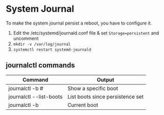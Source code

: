 # System Journal

To make the system journal persist a reboot, you have to configure it.

1. Edit the /etc/systemd/journald.conf file & set `Storage=persistent` and uncomment
2. `mkdir -v /var/log/journal`
3. `systemctl restart systemd-journald`

## journalctl commands

| Command | Output |
| -------| -------|
| journalctl -b # | Show a specific boot |
| journalctl --list-boots | List boots since persistence set |
| journalctl -b | Current boot


